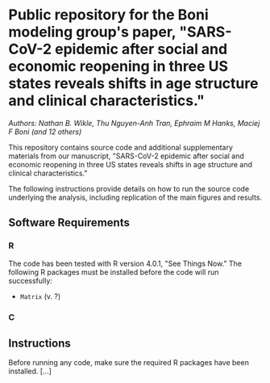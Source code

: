 # Public repository for the Boni modeling group's paper, "SARS-CoV-2 epidemic after social and economic reopening in three US states reveals shifts in age structure and clinical characteristics."
*Authors: Nathan B. Wikle, Thu Nguyen-Anh Tran, Ephraim M Hanks, Maciej F Boni (and 12 others)*

This repository contains source code and additional supplementary materials from our manuscript, "SARS-CoV-2 epidemic after social and economic reopening in three US states reveals shifts in age structure and clinical characteristics." 

The following instructions provide details on how to run the source code underlying the analysis, including replication of the main figures and results.

## Software Requirements

### R 

The code has been tested with R version 4.0.1, "See Things Now."  The following R packages must be installed before the code will run successfully:

- `Matrix` (v. ?)

### C


## Instructions

Before running any code, make sure the required R packages have been installed. [...]

